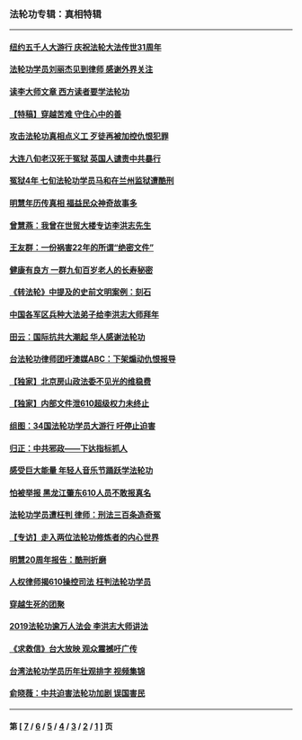 ### 法轮功专辑：真相特辑
---
#### [纽约五千人大游行 庆祝法轮大法传世31周年](../../pages/nf4389/n13995110.md?10170430) 
#### [法轮功学员刘丽杰见到律师 感谢外界关注](../../pages/nf4389/n13927012.md?10170430) 
#### [读李大师文章 西方读者要学法轮功](../../pages/nf4389/n13925142.md?10170430) 
#### [【特稿】穿越苦难 守住心中的善](../../pages/nf4389/n13784979.md?10170430) 
#### [攻击法轮功真相点义工 歹徒再被加控仇恨犯罪](../../pages/nf4389/n13601019.md?10170430) 
#### [大连八旬老汉死于冤狱 英国人谴责中共暴行](../../pages/nf4389/n13480118.md?10170430) 
#### [冤狱4年 七旬法轮功学员马和在兰州监狱遭酷刑](../../pages/nf4389/n13304688.md?10170430) 
#### [明慧年历传真相 福益民众神奇故事多](../../pages/nf4389/n13294545.md?10170430) 
#### [曾慧燕：我曾在世贸大楼专访李洪志先生](../../pages/nf4389/n12898729.md?10170430) 
#### [王友群：一份祸害22年的所谓“绝密文件”](../../pages/nf4389/n12871750.md?10170430) 
#### [健康有良方 一群九旬百岁老人的长寿秘密](../../pages/nf4389/n12847475.md?10170430) 
#### [《转法轮》中提及的史前文明案例：刻石](../../pages/nf4389/n12758577.md?10170430) 
#### [中国各军区兵种大法弟子给李洪志大师拜年](../../pages/nf4389/n12750047.md?10170430) 
#### [田云：国际抗共大潮起 华人感谢法轮功](../../pages/nf4389/n12357708.md?10170430) 
#### [台法轮功律师团吁澳媒ABC：下架煽动仇恨报导](../../pages/nf4389/n12279917.md?10170430) 
#### [【独家】北京房山政法委不见光的维稳费](../../pages/nf4389/n12031979.md?10170430) 
#### [【独家】内部文件泄610超级权力未终止](../../pages/nf4389/n12023895.md?10170430) 
#### [组图：34国法轮功学员大游行 吁停止迫害](../../pages/nf4389/n11492658.md?10170430) 
#### [归正：中共邪政——下达指标抓人](../../pages/nf4389/n11474770.md?10170430) 
#### [感受巨大能量 年轻人音乐节踊跃学法轮功](../../pages/nf4389/n11441981.md?10170430) 
#### [怕被举报 黑龙江肇东610人员不敢报真名](../../pages/nf4389/n11436499.md?10170430) 
#### [法轮功学员遭枉判 律师：刑法三百条造奇冤](../../pages/nf4389/n11433943.md?10170430) 
#### [【专访】走入两位法轮功修炼者的内心世界](../../pages/nf4389/n11415623.md?10170430) 
#### [明慧20周年报告：酷刑折磨](../../pages/nf4389/n11387954.md?10170430) 
#### [人权律师揭610操控司法 枉判法轮功学员](../../pages/nf4389/n11313370.md?10170430) 
#### [穿越生死的团聚](../../pages/nf4389/n11258922.md?10170430) 
#### [2019法轮功逾万人法会 李洪志大师讲法](../../pages/nf4389/n11265303.md?10170430) 
#### [《求救信》台大放映 观众震撼吁广传](../../pages/nf4389/n10922251.md?10170430) 
#### [台湾法轮功学员历年壮观排字 视频集锦](../../pages/nf4389/n10878789.md?10170430) 
#### [俞晓薇：中共迫害法轮功加剧 误国害民](../../pages/nf4389/n10859260.md?10170430) 

---
#### 第 [ [7](./7.md?10170430) / [6](./6.md?10170430) / [5](./5.md?10170430) / [4](./4.md?10170430) / [3](./3.md?10170430) / [2](./2.md?10170430) / [1](./1.md?10170430) ] 页
